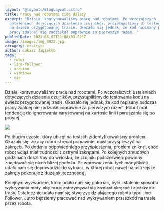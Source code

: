 ```yaml
---
layout: "@layouts/BlogLayout.astro"
title: Pracy nad robotami ciąg dalszy
excerpt: "Dzisiaj kontynuowaliśmy pracę nad robotami. Po wczorajszych
  ustaleniach dotyczących działania czujników, przystąpiliśmy do testowania kodu
  na świeżo przygotowanej trasie. Okazało się jednak, że kod napisany podczas
  pracy zdalnej nie zadziałał poprawnie za pierwszym razem. "
publishDate: 2023-06-02T13:08:03.826Z
image: /images/img_9822.jpg
category: Praktyki
author: Łukasz Jagiełło
tags:
  - robot
  - line-follower
  - arduino
  - wiśniowa
  - eip
---
```

Dzisiaj kontynuowaliśmy pracę nad robotami. Po wczorajszych ustaleniach dotyczących działania czujników, przystąpiliśmy do testowania kodu na świeżo przygotowanej trasie. Okazało się jednak, że kod napisany podczas pracy zdalnej nie zadziałał poprawnie za pierwszym razem. Robot miał tendencję do ignorowania narysowanej na kartonie linii i poruszania się po prostej.

![](/images/img_9777.jpg)

Po długim czasie, który ubiegł na testach zidentyfikowaliśmy problem. Okazało się, że aby robot skręcał poprawnie, musi przyśpieszyć na zakręcie. Po dodaniu odpowiedniego przyśpieszenia, problem zniknął, choć robot wciąż miał trudności z ostrymi zakrętami. Po kolejnych żmudnych godzinach doszliśmy do wniosku, że czujniki podczerwieni powinny znajdować się nieco bliżej podłoża. Po wprowadzeniu tych modyfikacji udało nam się doprowadzić do sytuacji, w której robot nawet najostrzejsze zakręty pokonuje z dużą skutecznością.

Kolejnym wyzwaniem, które udało nam się pokonać, było ustalenie sposobu wykrywania mety, aby robot zatrzymywał się zamiast skręcać i zjeżdżać z trasy. Ostatecznie udało nam się stworzyć działającego robota typu Line Follower. Jutro będziemy pracować nad wykrywaniem przeszkód na trasie przez robota.